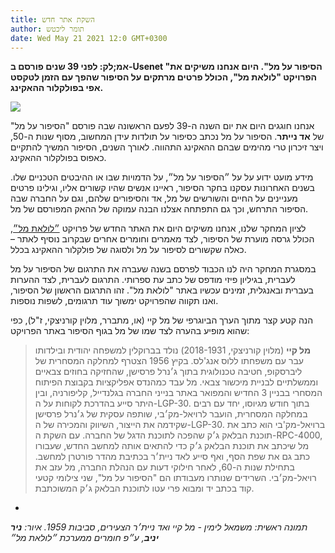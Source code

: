 ```yaml
---
title: השקת אתר חדש
author: תומר ליכטש
date: Wed May 21 2021 12:0 GMT+0300
---
```


**אמ;לק: לפני 39 שנים פורסם ב-Usenet "הסיפור על מל". היום אנחנו משיקים את הפרויקט "לולאת מל", הכולל פרטים מרתקים על הסיפור שהפך עם הזמן לטקסט אפי בפולקלור ההאקינג.**

![](https://mels-loop-media.s3.eu-north-1.amazonaws.com/mel-and-ed-ny-2022_metuas.png)

אנחנו חוגגים היום את יום השנה ה-39 לפעם הראשונה שבה פורסם "הסיפור על מל" של **אד נייתר**. הסיפור על מל נכתב כסיפור על תולדות עידן המחשוב, מסוף שנות ה-50, ויצר זיכרון טרי מהימים שבהם ההאקינג התהווה. לאורך השנים, הסיפור המשיך להתקיים כאפוס בפולקלור ההאקינג.

מידע מועט ידוע על על ״הסיפור על מל״, על הדמויות שבו או ההיבטים הטכניים שלו. בשנים האחרונות עסקנו בחקר הסיפור, ראיינו אנשים שהיו קשורים אליו, וגילינו פרטים מעניינים על החיים והשורשים של מל, אד והסיפורים שלהם, וגם על החברה שבה הסיפור התרחש, וכך גם התפתחה אצלנו הבנה עמוקה של ההאק המפורסם של מל.

לציון המחקר שלנו, אנחנו משיקים היום את האתר החדש של פרויקט [״לולאת מל״](https://melsloop.com), הכולל גרסה מוערת של הסיפור, לצד מאמרים וחומרים אחרים שבקרוב נוסיף לאתר – כאלה שקשורים לסיפור על מל ולסוגה של פולקלור ההאקינג בכלל.

במסגרת המחקר היה לנו הכבוד לפרסם בשנה שעברה את התרגום של הסיפור על מל לעברית, בגיליון פיזי מודפס של כתב עת ספרותי. התרגום לעברית, לצד ההערות בעברית ובאנגלית, זמינים עכשיו באתר "לולאת מל". זהו התרגום הראשון של הסיפור, ואנו תקווה שהפרויקט ימשוך עוד תרגומים, לשפות נוספות.

הנה קטע קצר מתוך הערך הביוגרפי של מל קיי (או, מתברר, מלוין קורניצקי, ז"ל), כפי שהוא מופיע בהערה לצד שמו של מל בגוף הסיפור באתר הפרויקט:

> **מל קיי** (מלוין קורניצקי, 2018-1931) נולד בברוקלין למשפחה יהודית ובילדותו עבר עם משפחתו ללוס אנג'לס. בקיץ 1956 הצטרף למחלקה המסחרית של ליברסקופ, חטיבה טכנולוגית בתוך ג׳נרל פרסישן, שהחזיקה בחוזים צבאיים וממשלתיים לבניית מיכשור צבאי. מל עבד כמהנדס אפליקציות בקבוצת הפיתוח המסחרי בבניין 3 החדיש והמפואר באתר בנייני החברה בגלנדייל, קליפורניה, ובין היתר סייע בהדרכת לקוחות על ה-LGP-30. בתוך חודש מגיוסו, יחד עם רבים במחלקה המסחרית, הועבר לרויאל-מק׳בי, שותפה עסקית של ג׳נרל פרסישן שקידמה את הייצור, השיווק והמכירה של ה-LGP-30. ברויאל-מק'בי הוא כתב את תוכנת הבלאק ג׳ק שהפכה לתוכנת הדגל של החברה. עם השקת ה-RPC-4000, מל שיכתב את תוכנת הבלאק ג׳ק כדי להתאים אותה למחשב החדש, שעבורו כתב גם את שפת הסף, ואף סייע לאד ניית׳ר בכתיבת מהדר פורטרן למחשב. בתחילת שנות ה-60, לאחר חילוקי דעות עם הנהלת החברה, מל עזב את רויאל-מק׳בי. השרידים שנותרו מעבודתו הם "הסיפור על מל", שני צילומי קטעי קוד בכתב יד ומבוא פרי עטו לתוכנת הבלאק ג׳ק המשוכתבת.

-

_תמונה ראשית: משמאל לימין - מל קיי ואד ניית׳ר הצעירים, סביבות 1959. איור: **ניר יניב**, ע״פ חומרים ממערכת ״לולאת מל״_
